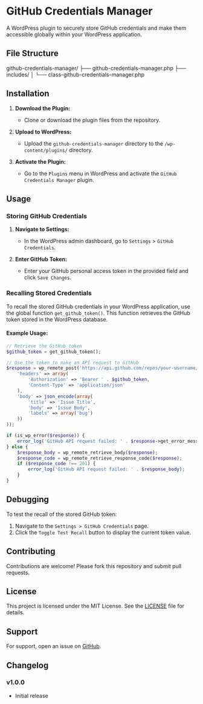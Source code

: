 # GitHub Credentials Manager

A WordPress plugin to securely store GitHub credentials and make them accessible globally within your WordPress application.

## File Structure
github-credentials-manager/
├── github-credentials-manager.php
├── includes/
│ └── class-github-credentials-manager.php

## Installation

1. **Download the Plugin:**
   - Clone or download the plugin files from the repository.

2. **Upload to WordPress:**
   - Upload the `github-credentials-manager` directory to the `/wp-content/plugins/` directory.

3. **Activate the Plugin:**
   - Go to the `Plugins` menu in WordPress and activate the `GitHub Credentials Manager` plugin.

## Usage

### Storing GitHub Credentials

1. **Navigate to Settings:**
   - In the WordPress admin dashboard, go to `Settings` > `GitHub Credentials`.

2. **Enter GitHub Token:**
   - Enter your GitHub personal access token in the provided field and click `Save Changes`.

### Recalling Stored Credentials

To recall the stored GitHub credentials in your WordPress application, use the global function `get_github_token()`. This function retrieves the GitHub token stored in the WordPress database.

#### Example Usage:

```php
// Retrieve the GitHub token
$github_token = get_github_token();

// Use the token to make an API request to GitHub
$response = wp_remote_post('https://api.github.com/repos/your-username/your-repo/issues', array(
    'headers' => array(
        'Authorization' => 'Bearer ' . $github_token,
        'Content-Type' => 'application/json'
    ),
    'body' => json_encode(array(
        'title' => 'Issue Title',
        'body' => 'Issue Body',
        'labels' => array('bug')
    ))
));

if (is_wp_error($response)) {
    error_log('GitHub API request failed: ' . $response->get_error_message());
} else {
    $response_body = wp_remote_retrieve_body($response);
    $response_code = wp_remote_retrieve_response_code($response);
    if ($response_code !== 201) {
        error_log('GitHub API request failed: ' . $response_body);
    }
}
```

## Debugging

To test the recall of the stored GitHub token:

1. Navigate to the `Settings > GitHub Credentials` page.
2. Click the `Toggle Test Recall` button to display the current token value.

## Contributing

Contributions are welcome! Please fork this repository and submit pull requests.

## License

This project is licensed under the MIT License. See the [LICENSE](LICENSE) file for details.

## Support

For support, open an issue on [GitHub](https://github.com/jacoblaffoon/github-credentials-manager/issues).

## Changelog

### v1.0.0
- Initial release